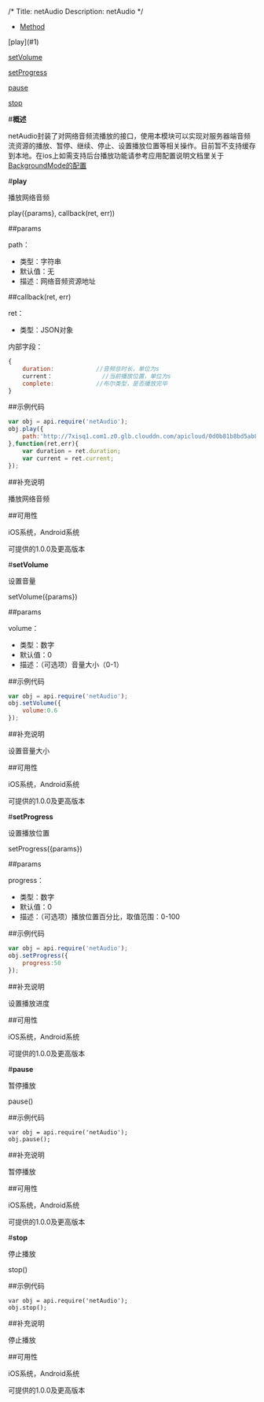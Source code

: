 /*
Title: netAudio
Description: netAudio
*/

<ul id="tab" class="clearfix">
	<li class="active"><a href="#method-content">Method</a></li>
</ul>
<div id="method-content">

<div class="outline">
[play](#1)

[setVolume](#2)

[setProgress](#3)

[pause](#4)

[stop](#5)
</div>

#**概述**

netAudio封装了对网络音频流播放的接口，使用本模块可以实现对服务器端音频流资源的播放、暂停、继续、停止、设置播放位置等相关操作。目前暂不支持缓存到本地。在ios上如需支持后台播放功能请参考应用配置说明文档里关于[BackgroundMode的配置](http://docs.apicloud.com/APICloud/技术专题/app-config-manual)

#**play**<div id="1"></div>

播放网络音频

play({params}, callback(ret, err))

##params

path：

- 类型：字符串
- 默认值：无
- 描述：网络音频资源地址

##callback(ret, err)

ret：

- 类型：JSON对象

内部字段：

```js
{
	duration:            //音频总时长，单位为s
	current：			  //当前播放位置，单位为s
	complete:			 //布尔类型，是否播放完毕
}
```

##示例代码

```js
var obj = api.require('netAudio');
obj.play({
	path:'http://7xisq1.com1.z0.glb.clouddn.com/apicloud/0d0b81b8bd5ab81bda9ca54267eb9b98.mp3'
},function(ret,err){
	var duration = ret.duration;
	var current = ret.current;
});
```

##补充说明

播放网络音频

##可用性

iOS系统，Android系统

可提供的1.0.0及更高版本



#**setVolume**<div id="2"></div>

设置音量

setVolume({params})

##params

volume：

- 类型：数字
- 默认值：0
- 描述：（可选项）音量大小（0-1）

##示例代码

```js
var obj = api.require('netAudio');
obj.setVolume({
	volume:0.6
});
```

##补充说明

设置音量大小

##可用性

iOS系统，Android系统

可提供的1.0.0及更高版本



#**setProgress**<div id="3"></div>

设置播放位置

setProgress({params})

##params

progress：

- 类型：数字
- 默认值：0
- 描述：（可选项）播放位置百分比，取值范围：0-100

##示例代码

```js
var obj = api.require('netAudio');
obj.setProgress({
	progress:50
});
```

##补充说明

设置播放进度

##可用性

iOS系统，Android系统

可提供的1.0.0及更高版本



#**pause**<div id="4"></div>

暂停播放

pause()

##示例代码

	var obj = api.require('netAudio');
	obj.pause();

##补充说明

暂停播放

##可用性

iOS系统，Android系统

可提供的1.0.0及更高版本



#**stop**<div id="5"></div>

停止播放

stop()

##示例代码

	var obj = api.require('netAudio');
	obj.stop();

##补充说明

停止播放

##可用性

iOS系统，Android系统

可提供的1.0.0及更高版本


